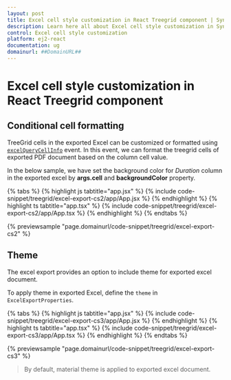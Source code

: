```yaml
---
layout: post
title: Excel cell style customization in React Treegrid component | Syncfusion
description: Learn here all about Excel cell style customization in Syncfusion React Treegrid component of Syncfusion Essential JS 2 and more.
control: Excel cell style customization 
platform: ej2-react
documentation: ug
domainurl: ##DomainURL##
---
```


# Excel cell style customization in React Treegrid component

## Conditional cell formatting

TreeGrid cells in the exported Excel can be customized or formatted using [`excelQueryCellInfo`](https://ej2.syncfusion.com/react/documentation/api/treegrid/#excelQueryCellInfo) event. In this event, we can format the treegrid cells of exported PDF document based on the column cell value.

In the below sample, we have set the background color for *Duration* column in the exported excel by **args.cell** and **backgroundColor** property.

{% tabs %}
{% highlight js tabtitle="app.jsx" %}
{% include code-snippet/treegrid/excel-export-cs2/app/App.jsx %}
{% endhighlight %}
{% highlight ts tabtitle="app.tsx" %}
{% include code-snippet/treegrid/excel-export-cs2/app/App.tsx %}
{% endhighlight %}
{% endtabs %}

 {% previewsample "page.domainurl/code-snippet/treegrid/excel-export-cs2" %}

## Theme

The excel export provides an option to include theme for exported excel document.

To apply theme in exported Excel, define the `theme` in `ExcelExportProperties`.

{% tabs %}
{% highlight js tabtitle="app.jsx" %}
{% include code-snippet/treegrid/excel-export-cs3/app/App.jsx %}
{% endhighlight %}
{% highlight ts tabtitle="app.tsx" %}
{% include code-snippet/treegrid/excel-export-cs3/app/App.tsx %}
{% endhighlight %}
{% endtabs %}

 {% previewsample "page.domainurl/code-snippet/treegrid/excel-export-cs3" %}

>By default, material theme is applied to exported excel document.